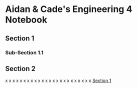 # Aidan & Cade's Engineering 4 Notebook

## Section 1
### Sub-Section 1.1
## Section 2
x
x
x
x
x
x
x
x
x
x
x
x
x
x
x
x
x
x
x
x
x
x
x
x
[Section 1](https://github.com/ADaMiller14/Engineering_4_Notebook/edit/master/README.md#section-1)
